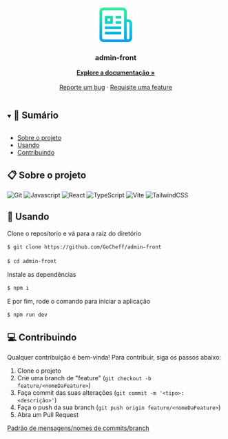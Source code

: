 <p align="center">
  <a href="https://github.com/GoCheff/admin-front">
    <img src="readme.png" alt="readme-logo" width="80" height="80">
  </a>

  <h3 align="center">
    admin-front
  </h3>
  <p align="center">
    <a href="https://github.com/GoCheff/admin-front/blob/master/README.md"><strong>Explore a documentação »</strong></a>
    <br />
    <br />
    <a href="https://github.com/GoCheff/admin-front/issues">Reporte um bug</a>
    ·
    <a href="https://github.com/GoCheff/admin-front/issues">Requisite uma feature</a>
  </p>
</p>

<details open="open">
  <summary><h2 style="display: inline-block">📜 Sumário</h2></summary>

- [Sobre o projeto](#sobre-o-projeto)
- [Usando](#usando)
- [Contribuindo](#contribuindo)

</details>

<a name="sobre-o-projeto"></a>

## 📋 Sobre o projeto

<!-- TODO -->

![Git](https://img.shields.io/badge/git-%23F05033.svg?style=for-the-badge&logo=git&logoColor=white)
![Javascript](https://img.shields.io/badge/javascript-%23323330.svg?style=for-the-badge&logo=javascript&logoColor=%23F7DF1E)
![React](https://img.shields.io/badge/react-%2320232a.svg?style=for-the-badge&logo=react&logoColor=%2361DAFB)
![TypeScript](https://img.shields.io/badge/typescript-%23007ACC.svg?style=for-the-badge&logo=typescript&logoColor=white)
![Vite](https://img.shields.io/badge/vite-%23007ACC.svg?style=for-the-badge&logo=vite&logoColor=white)
![TailwindCSS](https://img.shields.io/badge/tailwindcss-%23007ACC.svg?style=for-the-badge&logo=tailwindcss&logoColor=white)

<a name="usando"></a>

## 🏁 Usando

Clone o repositorio e vá para a raiz do diretório

```bash
$ git clone https://github.com/GoCheff/admin-front

$ cd admin-front
```

Instale as dependências

```bash
$ npm i
```

E por fim, rode o comando para iniciar a aplicação

```bash
$ npm run dev
```

<a name="contribuindo"></a>

## 💻 Contribuindo

Qualquer contribuição é bem-vinda! Para contribuir, siga os passos abaixo:

1. Clone o projeto
2. Crie uma branch de "feature" (`git checkout -b feature/<nomeDaFeature>`)
3. Faça commit das suas alterações (`git commit -m '<tipo>: <descrição>'`)
4. Faça o push da sua branch (`git push origin feature/<nomeDaFeature>`)
5. Abra um Pull Request

[Padrão de mensagens/nomes de commits/branch](https://github.com/GoCheff/admin-front/blob/master/docs/images/commits-standard.png)
